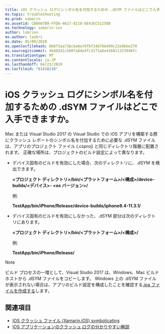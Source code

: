 ```yaml
---
title: iOS クラッシュ ログにシンボル名を付加するための .dSYM ファイルはどこで入手できますか。
ms.topic: troubleshooting
ms.prod: xamarin
ms.assetid: CB8607B9-FFDA-4617-8210-8E43EC512588
ms.technology: xamarin-ios
author: lobrien
ms.author: laobri
ms.date: 05/09/2018
ms.openlocfilehash: 0b8f3aa736cba6e70fbf346766499c23a9bbe270
ms.sourcegitcommit: 4b402d1c508fa84e4fc3171a6e43b811323948fc
ms.translationtype: MT
ms.contentlocale: ja-JP
ms.lasthandoff: 04/23/2019
ms.locfileid: "61418218"
---
```

# <a name="where-can-i-find-the-dsym-file-to-symbolicate-ios-crash-logs"></a>iOS クラッシュ ログにシンボル名を付加するための .dSYM ファイルはどこで入手できますか。

Mac または Visual Studio 2017 の Visual Studio での iOS アプリを構築する際にクラッシュ レポートのシンボル名を付加するために必要な .dSYM ファイルは、アプリのプロジェクト ファイル (.csproj) と同じディレクトリ階層に配置されます。 正確な場所は、プロジェクトのビルド設定によって異なります。

- デバイス固有のビルドを有効にした場合、次のディレクトリに、.dSYM を検出できます。

    **&lt;プロジェクト ディレクトリ&gt;/bin/&lt;プラットフォーム&gt;/&lt;構成&gt;/device-builds/&lt;デバイス&gt;- &lt;os バージョン&gt;/**

    例:
  
    **TestApp/bin/iPhone/Release/device-builds/iphone8.4-11.3.1/**

- デバイス固有のビルドを有効にしなかった、.dSYM 部分は次のディレクトリにあります。

    **&lt;プロジェクト ディレクトリ&gt;/bin/&lt;プラットフォーム&gt;/&lt;構成&gt;/**

    例:

    **TestApp/bin/iPhone/Release/**

> [!NOTE]
> ビルド プロセスの一環として、Visual Studio 2017 は、Windows、Mac ビルド ホストから .dSYM ファイルをコピーします。 Windows 上の .dSYM ファイルが表示されない場合は、アプリのビルド設定を構成したことを確認する[.ipa ファイルを作成する](~/ios/deploy-test/app-distribution/ipa-support.md)します。

## <a name="see-also"></a>関連項目

- [IOS クラッシュ ファイル (Xamarin.iOS) symbolicating](http://jmillerdev.net/symbolicating-ios-crash-files-xamarin-ios/)
- [IOS アプリケーションのクラッシュ ログの分かりやすい解説](https://www.raywenderlich.com/23704/demystifying-ios-application-crash-logs)

